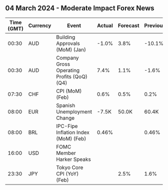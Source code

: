## 04 March 2024 - Moderate Impact Forex News

| Time (GMT) | Currency | Event | Actual | Forecast | Previous |
|------|----------|-------|--------|----------|----------|
| 00:30 | AUD | Building Approvals (MoM) (Jan) | -1.0% | 3.8% | -10.1% |
| 00:30 | AUD | Company Gross Operating Profits (QoQ) (Q4) | 7.4% | 1.1% | -1.6% |
| 07:30 | CHF | CPI (MoM) (Feb) | 0.6% | 0.5% | 0.2% |
| 08:00 | EUR | Spanish Unemployment Change | -7.5K | 50.0K | 60.4K |
| 08:00 | BRL | IPC-Fipe Inflation Index (MoM) (Feb) | 0.46% |  | 0.46% |
| 16:00 | USD | FOMC Member Harker Speaks |  |  |  |
| 23:30 | JPY | Tokyo Core CPI (YoY) (Feb) |  | 2.5% | 1.6% |

